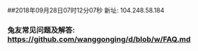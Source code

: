 ##2018年09月28日07时12分07秒 新址: 104.248.58.184
### 兔友常见问题及解答: https://github.com/wanggonging/d/blob/w/FAQ.md
